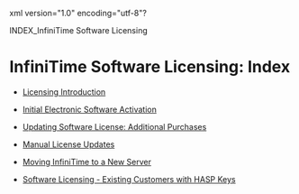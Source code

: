 xml version="1.0" encoding="utf-8"?





INDEX\_InfiniTime Software Licensing




# InfiniTime Software Licensing: Index

* [Licensing Introduction](Licensing_Introduction.md)

* [Initial Electronic Software Activation](INST_CH8_Initial_Software_Activation.md)

* [Updating Software License: Additional Purchases](INST_CH8_ElectronicLicense.md)

* [Manual License Updates](INST_CH8_ManualUpdates.md)

* [Moving InfiniTime to a New Server](INST_CH8_Moving.md)

* [Software Licensing - Existing Customers with HASP Keys](Software_Licensing_-_Existing_Customers_with_HASP_Keys.md)